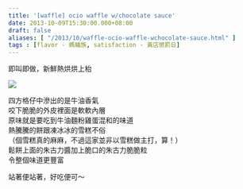 ```yaml
---
title: '[waffle] ocio waffle w/chocolate sauce'
date: 2013-10-09T15:30:00.000+08:00
draft: false
aliases: [ "/2013/10/waffle-ocio-waffle-wchocolate-sauce.html" ]
tags : [flavor - 螞蟻族, satisfaction - 黃店懲罰日]
---
```


即叫即做，新鮮熱烘烘上枱  

![](/images/ociowaffle.jpg)

四方格仔中滲出的是牛油香氣  
咬下脆脆的外皮裡面是軟軟內層  
原味就是要吃到牛油麵粉雞蛋混和的味道  
熱騰騰的餅跟凍冰冰的雪糕不俗  
（個雪糕真的麻麻，不過這家並非以雪糕做主打，算！）  
鬆餅上面的朱古力醬加上脆口的朱古力脆脆粒  
令整個味道更豐富  
  
站著便站著，好吃便可～
